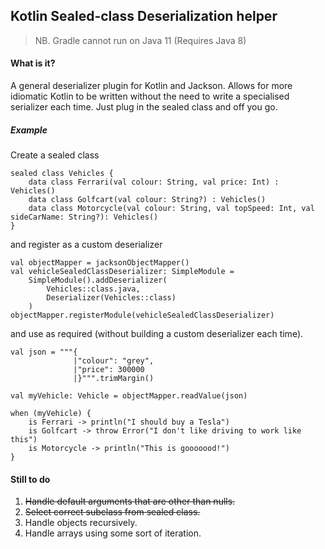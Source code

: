 ## Kotlin Sealed-class Deserialization helper
> NB. Gradle cannot run on Java 11 (Requires Java 8)

#### What is it?

A general deserializer plugin for Kotlin and Jackson.
Allows for more idiomatic Kotlin to be written without
the need to write a specialised serializer each time.
Just plug in the sealed class and off you go.

##### Example

Create a sealed class

```
sealed class Vehicles {
    data class Ferrari(val colour: String, val price: Int) : Vehicles()
    data class Golfcart(val colour: String?) : Vehicles()
    data class Motorcycle(val colour: String, val topSpeed: Int, val sideCarName: String?): Vehicles()
}
```

and register as a custom deserializer

```
val objectMapper = jacksonObjectMapper()
val vehicleSealedClassDeserializer: SimpleModule = 
    SimpleModule().addDeserializer(
        Vehicles::class.java,
        Deserializer(Vehicles::class)
    )
objectMapper.registerModule(vehicleSealedClassDeserializer)
```
and use as required (without building a custom deserializer each time).
```
val json = """{
              |"colour": "grey",
              |"price": 300000  
              |}""".trimMargin()

val myVehicle: Vehicle = objectMapper.readValue(json)

when (myVehicle) {
    is Ferrari -> println("I should buy a Tesla")
    is Golfcart -> throw Error("I don't like driving to work like this")
    is Motorcycle -> println("This is gooooood!")
}

```

#### Still to do
1. ~~Handle default arguments that are other than nulls.~~
2. ~~Select correct subclass from sealed class.~~
3. Handle objects recursively.
4. Handle arrays using some sort of iteration.